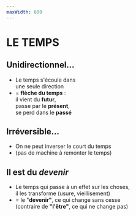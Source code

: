 ```yaml
---
maxWidth: 600
---
```


# LE TEMPS

## Unidirectionnel... <!--fold-->

- Le temps s'écoule dans <br> une seule direction
- = **flèche du temps** :<br> il vient du **futur**,  <br>passe par le **présent**,  <br>se perd dans le **passé**

## Irréversible... <!--fold-->
 - On ne peut inverser le court du temps
 - (pas de machine à remonter le temps)

## Il est du *devenir*  <!--fold-->
- Le temps qui passe à un effet sur les choses, <br> il les transforme (usure, vieillisement)
- = le "**devenir"**, ce qui change sans cesse <br> (contraire de  **"l'être"**, ce qui ne change pas)
